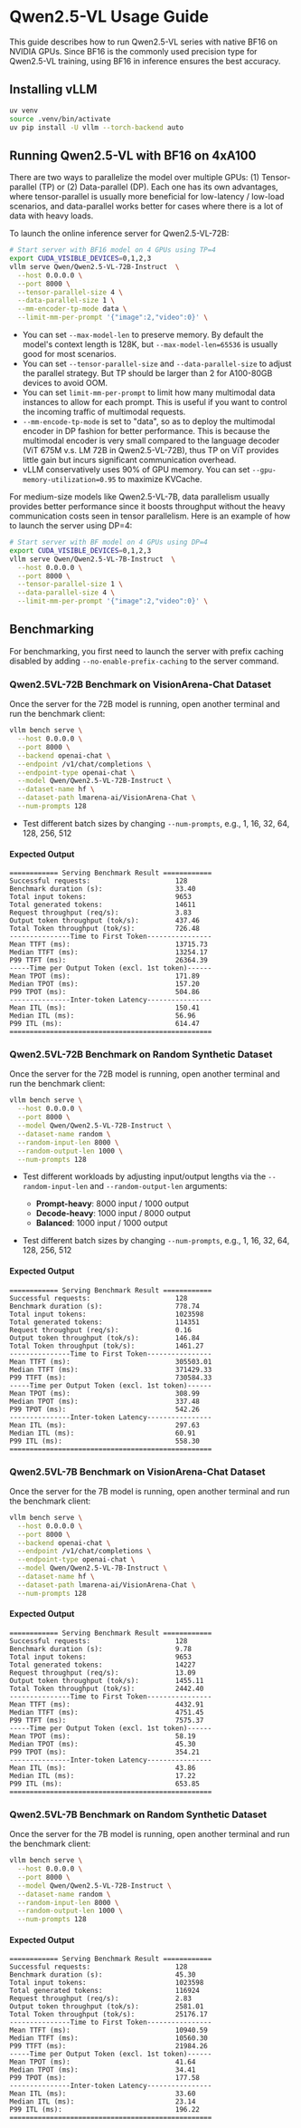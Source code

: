 # Qwen2.5-VL Usage Guide

This guide describes how to run Qwen2.5-VL series with native BF16 on NVIDIA GPUs. 
Since BF16 is the commonly used precision type for Qwen2.5-VL training, using BF16 in inference ensures the best accuracy.


## Installing vLLM

```bash
uv venv
source .venv/bin/activate
uv pip install -U vllm --torch-backend auto
```

## Running Qwen2.5-VL with BF16 on 4xA100

There are two ways to parallelize the model over multiple GPUs: (1) Tensor-parallel (TP) or (2) Data-parallel (DP). Each one has its own advantages, where tensor-parallel is usually more beneficial for low-latency / low-load scenarios, and data-parallel works better for cases where there is a lot of data with heavy loads.

To launch the online inference server for Qwen2.5-VL-72B:

```bash
# Start server with BF16 model on 4 GPUs using TP=4
export CUDA_VISIBLE_DEVICES=0,1,2,3
vllm serve Qwen/Qwen2.5-VL-72B-Instruct  \
  --host 0.0.0.0 \
  --port 8000 \
  --tensor-parallel-size 4 \
  --data-parallel-size 1 \
  --mm-encoder-tp-mode data \
  --limit-mm-per-prompt '{"image":2,"video":0}' \

```
* You can set `--max-model-len` to preserve memory. By default the model's context length is 128K, but `--max-model-len=65536` is usually good for most scenarios.
* You can set `--tensor-parallel-size` and `--data-parallel-size` to adjust the parallel strategy. But TP should be larger than 2 for A100-80GB devices to avoid OOM.
* You can set `limit-mm-per-prompt` to limit how many multimodal data instances to allow for each prompt. This is useful if you want to control the incoming traffic of multimodal requests.
* `--mm-encode-tp-mode` is set to "data", so as to deploy the multimodal encoder in DP fashion for better performance. This is because the multimodal encoder is very small compared to the language decoder (ViT 675M v.s. LM 72B in Qwen2.5-VL-72B), thus TP on ViT provides little gain but incurs significant communication overhead.  
* vLLM conservatively uses 90% of GPU memory. You can set `--gpu-memory-utilization=0.95` to maximize KVCache.


For medium-size models like Qwen2.5-VL-7B, data parallelism usually provides better performance since it boosts throughput without the heavy communication costs seen in tensor parallelism. Here is an example of how to launch the server using DP=4:

```bash
# Start server with BF model on 4 GPUs using DP=4
export CUDA_VISIBLE_DEVICES=0,1,2,3
vllm serve Qwen/Qwen2.5-VL-7B-Instruct  \
  --host 0.0.0.0 \
  --port 8000 \
  --tensor-parallel-size 1 \
  --data-parallel-size 4 \
  --limit-mm-per-prompt '{"image":2,"video":0}' \
```

## Benchmarking

For benchmarking, you first need to launch the server with prefix caching disabled by adding `--no-enable-prefix-caching` to the server command.

### Qwen2.5VL-72B Benchmark on VisionArena-Chat Dataset

Once the server for the 72B model is running, open another terminal and run the benchmark client:

```bash
vllm bench serve \
  --host 0.0.0.0 \
  --port 8000 \
  --backend openai-chat \
  --endpoint /v1/chat/completions \
  --endpoint-type openai-chat \
  --model Qwen/Qwen2.5-VL-72B-Instruct \
  --dataset-name hf \
  --dataset-path lmarena-ai/VisionArena-Chat \
  --num-prompts 128 
```
* Test different batch sizes by changing `--num-prompts`, e.g., 1, 16, 32, 64, 128, 256, 512

#### Expected Output


```shell
============ Serving Benchmark Result ============
Successful requests:                     128
Benchmark duration (s):                  33.40
Total input tokens:                      9653
Total generated tokens:                  14611
Request throughput (req/s):              3.83
Output token throughput (tok/s):         437.46
Total Token throughput (tok/s):          726.48
---------------Time to First Token----------------
Mean TTFT (ms):                          13715.73
Median TTFT (ms):                        13254.17
P99 TTFT (ms):                           26364.39
-----Time per Output Token (excl. 1st token)------
Mean TPOT (ms):                          171.89
Median TPOT (ms):                        157.20
P99 TPOT (ms):                           504.86
---------------Inter-token Latency----------------
Mean ITL (ms):                           150.41
Median ITL (ms):                         56.96
P99 ITL (ms):                            614.47
==================================================

```

### Qwen2.5VL-72B Benchmark on Random Synthetic Dataset

Once the server for the 72B model is running, open another terminal and run the benchmark client:

```bash
vllm bench serve \
  --host 0.0.0.0 \
  --port 8000 \
  --model Qwen/Qwen2.5-VL-72B-Instruct \
  --dataset-name random \
  --random-input-len 8000 \
  --random-output-len 1000 \
  --num-prompts 128 
```
* Test different workloads by adjusting input/output lengths via the `--random-input-len` and `--random-output-len` arguments:
    - **Prompt-heavy**: 8000 input / 1000 output
    - **Decode-heavy**: 1000 input / 8000 output  
    - **Balanced**: 1000 input / 1000 output

* Test different batch sizes by changing `--num-prompts`, e.g., 1, 16, 32, 64, 128, 256, 512


#### Expected Output

```shell
============ Serving Benchmark Result ============
Successful requests:                     128
Benchmark duration (s):                  778.74
Total input tokens:                      1023598
Total generated tokens:                  114351
Request throughput (req/s):              0.16
Output token throughput (tok/s):         146.84
Total Token throughput (tok/s):          1461.27
---------------Time to First Token----------------
Mean TTFT (ms):                          305503.01
Median TTFT (ms):                        371429.33
P99 TTFT (ms):                           730584.33
-----Time per Output Token (excl. 1st token)------
Mean TPOT (ms):                          308.99
Median TPOT (ms):                        337.48
P99 TPOT (ms):                           542.26
---------------Inter-token Latency----------------
Mean ITL (ms):                           297.63
Median ITL (ms):                         60.91
P99 ITL (ms):                            558.30
==================================================
```



### Qwen2.5VL-7B Benchmark on VisionArena-Chat Dataset

Once the server for the 7B model is running, open another terminal and run the benchmark client:

```bash
vllm bench serve \
  --host 0.0.0.0 \
  --port 8000 \
  --backend openai-chat \
  --endpoint /v1/chat/completions \
  --endpoint-type openai-chat \
  --model Qwen/Qwen2.5-VL-7B-Instruct \
  --dataset-name hf \
  --dataset-path lmarena-ai/VisionArena-Chat \
  --num-prompts 128 
```

#### Expected Output

```shell
============ Serving Benchmark Result ============
Successful requests:                     128
Benchmark duration (s):                  9.78
Total input tokens:                      9653
Total generated tokens:                  14227
Request throughput (req/s):              13.09
Output token throughput (tok/s):         1455.11
Total Token throughput (tok/s):          2442.40
---------------Time to First Token----------------
Mean TTFT (ms):                          4432.91
Median TTFT (ms):                        4751.45
P99 TTFT (ms):                           7575.37
-----Time per Output Token (excl. 1st token)------
Mean TPOT (ms):                          58.19
Median TPOT (ms):                        45.30
P99 TPOT (ms):                           354.21
---------------Inter-token Latency----------------
Mean ITL (ms):                           43.86
Median ITL (ms):                         17.22
P99 ITL (ms):                            653.85
==================================================
```

### Qwen2.5VL-7B Benchmark on Random Synthetic Dataset

Once the server for the 7B model is running, open another terminal and run the benchmark client:

```bash
vllm bench serve \
  --host 0.0.0.0 \
  --port 8000 \
  --model Qwen/Qwen2.5-VL-72B-Instruct \
  --dataset-name random \
  --random-input-len 8000 \
  --random-output-len 1000 \
  --num-prompts 128 
```

#### Expected Output

```shell
============ Serving Benchmark Result ============
Successful requests:                     128
Benchmark duration (s):                  45.30
Total input tokens:                      1023598
Total generated tokens:                  116924
Request throughput (req/s):              2.83
Output token throughput (tok/s):         2581.01
Total Token throughput (tok/s):          25176.17
---------------Time to First Token----------------
Mean TTFT (ms):                          10940.59
Median TTFT (ms):                        10560.30
P99 TTFT (ms):                           21984.26
-----Time per Output Token (excl. 1st token)------
Mean TPOT (ms):                          41.64
Median TPOT (ms):                        34.41
P99 TPOT (ms):                           177.58
---------------Inter-token Latency----------------
Mean ITL (ms):                           33.60
Median ITL (ms):                         23.14
P99 ITL (ms):                            196.22
==================================================
```
